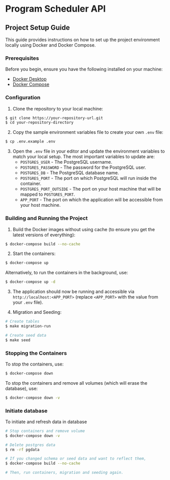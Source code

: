 # Program Scheduler API

## Project Setup Guide

This guide provides instructions on how to set up the project environment locally using Docker and Docker Compose.

### Prerequisites

Before you begin, ensure you have the following installed on your machine:

- [Docker Desktop](https://www.docker.com/products/docker-desktop/)
- [Docker Compose](https://formulae.brew.sh/formula/docker-compose)

### Configuration

1. Clone the repository to your local machine:

```bash
$ git clone https://your-repository-url.git
$ cd your-repository-directory
```

2. Copy the sample environment variables file to create your own `.env` file:

```bash
$ cp .env.example .env
```

3. Open the `.env` file in your editor and update the environment variables to match your local setup. The most important variables to update are:
   - `POSTGRES_USER` - The PostgreSQL username.
   - `POSTGRES_PASSWORD` - The password for the PostgreSQL user.
   - `POSTGRES_DB` - The PostgreSQL database name.
   - `POSTGRES_PORT` - The port on which PostgreSQL will run inside the container.
   - `POSTGRES_PORT_OUTSIDE` - The port on your host machine that will be mapped to `POSTGRES_PORT`.
   - `APP_PORT` - The port on which the application will be accessible from your host machine.

### Building and Running the Project

1. Build the Docker images without using cache (to ensure you get the latest versions of everything):

```bash
$ docker-compose build --no-cache
```

2. Start the containers:

```bash
$ docker-compose up
```

Alternatively, to run the containers in the background, use:

```bash
$ docker-compose up -d
```

3. The application should now be running and accessible via `http://localhost:<APP_PORT>` (replace `<APP_PORT>` with the value from your `.env` file).

4. Migration and Seeding:

```bash
# Create tables
$ make migration-run

# Create seed data
$ make seed
```

### Stopping the Containers

To stop the containers, use:

```bash
$ docker-compose down
```

To stop the containers and remove all volumes (which will erase the database), use:

```bash
$ docker-compose down -v
```

### Initiate database

To initiate and refresh data in database

```bash
# Stop containers and remove volume
$ docker-compose down -v

# Delete postgres data
$ rm -rf pgdata

# If you changed schema or seed data and want to reflect them,
$ docker-compose build --no-cache

# Then, run containers, migration and seeding again.

```
